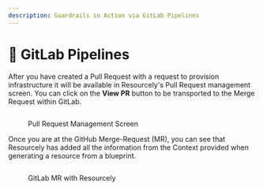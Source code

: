 ```yaml
---
description: Guardrails in Action via GitLab Pipelines
---
```


# 🦊 GitLab Pipelines

After you have created a Pull Request with a request to provision infrastructure it will be available in Resourcely's Pull Request management screen. You can click on the **View PR** button to be transported to the Merge Request within GitLab.

<figure><img src="../../../.gitbook/assets/Screenshot 2023-09-01 at 1.50.25 PM (2).png" alt=""><figcaption><p>Pull Request Management Screen</p></figcaption></figure>

Once you are at the GitHub Merge-Request (MR), you can see that Resourcely has added all the information from the Context provided when generating a resource from a blueprint.

<figure><img src="../../../.gitbook/assets/Screenshot 2023-11-22 at 3.51.28 PM.png" alt=""><figcaption><p>GitLab MR with Resourcely</p></figcaption></figure>

